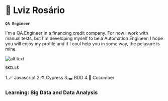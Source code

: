 # 🦇 Lviz Rosário

**`QA Engineer`**

<p>I'm a QA Engineer in a financing credit company. For now I work with manual tests, but I'm developing myself to be a Automation Engineer. I hope you will enjoy my profile and if I coul help you in some way, the pelasure is mine.</p>

![alt text](https://imgur.com/0y0aYYt)


**`SKILLS`**

1.🪄 Javascript
2.⚗️ Cypress
3.🕳️ BDD
4.📃 Cucumber


<h3>
Learning: Big Data and Data Analysis
</h3>
